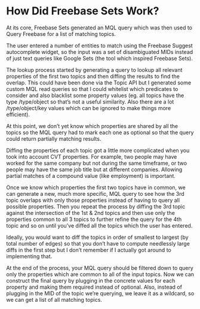 # How Did Freebase Sets Work?

At its core, Freebase Sets generated an MQL query which was then used to Query Freebase for a list of matching topics.

The user entered a number of entities to match using the Freebase Suggest autocomplete widget, so the input was a set of disambiguated MIDs instead of just text queries like Google Sets (the tool which inspired Freebase Sets).

The lookup process started by generating a query to lookup all relevant properties of the first two topics and then diffing the results to find the overlap. This could have been done via the Topic API but I generated some custom MQL read queries so that I could whitelist which predicates to consider and also blacklist some property values (eg. all topics have the type /type/object so that’s not a useful similarity. Also there are a lot /type/object/key values which can be ignored to make things more efficient).

At this point, we don’t yet know which properties are shared by all the topics so the MQL query had to mark each one as optional so that the query could return partially matching results.

Diffing the properties of each topic got a little more complicated when you took into account CVT properties. For example, two people may have worked for the same company but not during the same timeframe, or two people may have the same job title but at different companies. Allowing partial matches of a compound value (like employment) is important.

Once we know which properties the first two topics have in common, we can generate a new, much more specific, MQL query to see how the 3rd topic overlaps with only those properties instead of having to query all possible properties. Then you repeat the process by diffing the 3rd topic against the intersection of the 1st & 2nd topics and then use only the properties common to all 3 topics to further refine the query for the 4th topic and so on until you’ve diffed all the topics which the user has entered.

Ideally, you would want to diff the topics in order of smallest to largest (by total number of edges) so that you don’t have to compute needlessly large diffs in the first step but I don’t remember if I actually got around to implementing that.

At the end of the process, your MQL query should be filtered down to query only the properties which are common to all of the input topics. Now we can construct the final query by plugging in the concrete values for each property and making them required instead of optional. Also, instead of plugging in the MID of the topic we’re querying, we leave it as a wildcard, so we can get a list of all matching topics.
